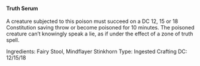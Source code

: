 #### Truth Serum

A creature subjected to this poison must succeed on a DC 12, 15 or 18 Constitution saving throw or become poisoned for 10 minutes. The poisoned creature can’t knowingly speak a lie, as if under the effect of a zone of truth spell.

Ingredients: Fairy Stool, Mindflayer Stinkhorn 
Type: Ingested
Crafting DC: 12/15/18